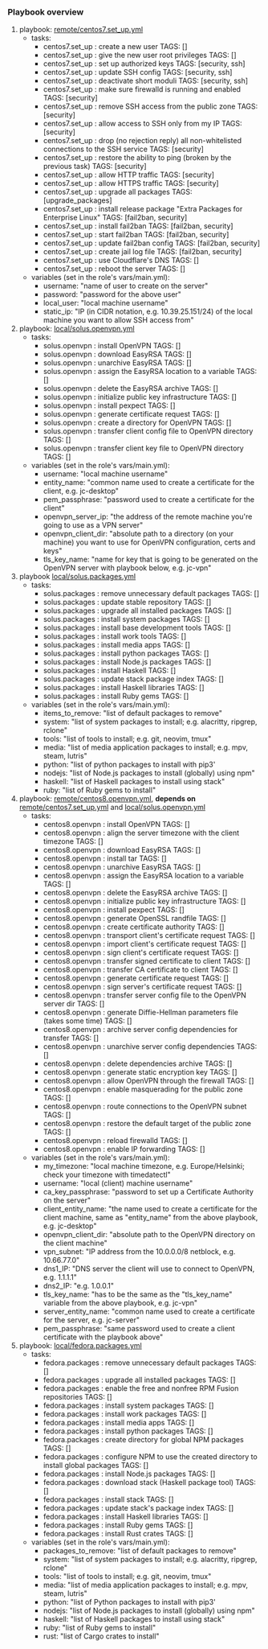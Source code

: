 ### Playbook overview
1. playbook: [remote/centos7.set_up.yml](./remote/centos7.set_up.yml)
    - tasks:
        - centos7.set_up : create a new user	TAGS: []
        - centos7.set_up : give the new user root privileges	TAGS: []
        - centos7.set_up : set up authorized keys	TAGS: [security, ssh]
        - centos7.set_up : update SSH config	TAGS: [security, ssh]
        - centos7.set_up : deactivate short moduli	TAGS: [security, ssh]
        - centos7.set_up : make sure firewalld is running and enabled	TAGS: [security]
        - centos7.set_up : remove SSH access from the public zone	TAGS: [security]
        - centos7.set_up : allow access to SSH only from my IP	TAGS: [security]
        - centos7.set_up : drop (no rejection reply) all non-whitelisted connections to the SSH service	TAGS: [security]
        - centos7.set_up : restore the ability to ping (broken by the previous task)	TAGS: [security]
        - centos7.set_up : allow HTTP traffic	TAGS: [security]
        - centos7.set_up : allow HTTPS traffic	TAGS: [security]
        - centos7.set_up : upgrade all packages	TAGS: [upgrade_packages]
        - centos7.set_up : install release package "Extra Packages for Enterprise Linux"	TAGS: [fail2ban, security]
        - centos7.set_up : install fail2ban	TAGS: [fail2ban, security]
        - centos7.set_up : start fail2ban	TAGS: [fail2ban, security]
        - centos7.set_up : update fail2ban config	TAGS: [fail2ban, security]
        - centos7.set_up : create jail log file	TAGS: [fail2ban, security]
        - centos7.set_up : use Cloudflare's DNS	TAGS: []
        - centos7.set_up : reboot the server	TAGS: []
    - variables (set in the role's vars/main.yml):
        - username: "name of user to create on the server"
        - password: "password for the above user"
        - local_user: "local machine username"
        - static_ip: "IP (in CIDR notation, e.g. 10.39.25.151/24) of the local machine you want to allow SSH access from"
2. playbook: [local/solus.openvpn.yml](./local/solus.openvpn.yml)
    - tasks:
        - solus.openvpn : install OpenVPN	TAGS: []
        - solus.openvpn : download EasyRSA	TAGS: []
        - solus.openvpn : unarchive EasyRSA	TAGS: []
        - solus.openvpn : assign the EasyRSA location to a variable	TAGS: []
        - solus.openvpn : delete the EasyRSA archive	TAGS: []
        - solus.openvpn : initialize public key infrastructure	TAGS: []
        - solus.openvpn : install pexpect	TAGS: []
        - solus.openvpn : generate certificate request	TAGS: []
        - solus.openvpn : create a directory for OpenVPN	TAGS: []
        - solus.openvpn : transfer client config file to OpenVPN directory	TAGS: []
        - solus.openvpn : transfer client key file to OpenVPN directory	TAGS: []
    - variables (set in the role's vars/main.yml):
        - username: "local machine username"
        - entity_name: "common name used to create a certificate for the client, e.g. jc-desktop"
        - pem_passphrase: "password used to create a certificate for the client"
        - openvpn_server_ip: "the address of the remote machine you're going to use as a VPN server"
        - openvpn_client_dir: "absolute path to a directory (on your machine) you want to use for OpenVPN configuration, certs and keys"
        - tls_key_name: "name for key that is going to be generated on the OpenVPN server with playbook below, e.g. jc-vpn"
3. playbook [local/solus.packages.yml](./local/solus.packages.yml)
    - tasks:
        - solus.packages : remove unnecessary default packages	TAGS: []
        - solus.packages : update stable repository	TAGS: []
        - solus.packages : upgrade all installed packages	TAGS: []
        - solus.packages : install system packages	TAGS: []
        - solus.packages : install base development tools	TAGS: []
        - solus.packages : install work tools	TAGS: []
        - solus.packages : install media apps	TAGS: []
        - solus.packages : install python packages	TAGS: []
        - solus.packages : install Node.js packages	TAGS: []
        - solus.packages : install Haskell	TAGS: []
        - solus.packages : update stack package index	TAGS: []
        - solus.packages : install Haskell libraries	TAGS: []
        - solus.packages : install Ruby gems	TAGS: []
    - variables (set in the role's vars/main.yml):
        - items_to_remove: "list of default packages to remove"
        - system: "list of system packages to install; e.g. alacritty,
          ripgrep, rclone"
        - tools: "list of tools to install; e.g. git,
          neovim, tmux"
        - media: "list of media application packages to install; e.g.
          mpv, steam, lutris"
        - python: "list of python packages to install with pip3'
        - nodejs: "list of Node.js packages to install (globally) using
          npm"
        - haskell: "list of Haskell packages to install using stack"
        - ruby: "list of Ruby gems to install"
4. playbook: [remote/centos8.openvpn.yml](./remote/centos8.openvpn.yml), **depends on** [remote/centos7.set_up.yml](./remote/centos7.set_up.yml) and [local/solus.openvpn.yml](./local/solus.openvpn.yml)
    - tasks:
        - centos8.openvpn : install OpenVPN	TAGS: []
        - centos8.openvpn : align the server timezone with the client timezone	TAGS: []
        - centos8.openvpn : download EasyRSA	TAGS: []
        - centos8.openvpn : install tar	TAGS: []
        - centos8.openvpn : unarchive EasyRSA	TAGS: []
        - centos8.openvpn : assign the EasyRSA location to a variable	TAGS: []
        - centos8.openvpn : delete the EasyRSA archive	TAGS: []
        - centos8.openvpn : initialize public key infrastructure	TAGS: []
        - centos8.openvpn : install pexpect	TAGS: []
        - centos8.openvpn : generate OpenSSL randfile	TAGS: []
        - centos8.openvpn : create certificate authority	TAGS: []
        - centos8.openvpn : transport client's certificate request	TAGS: []
        - centos8.openvpn : import client's certificate request	TAGS: []
        - centos8.openvpn : sign client's certificate request	TAGS: []
        - centos8.openvpn : transfer signed certificate to client	TAGS: []
        - centos8.openvpn : transfer CA certificate to client	TAGS: []
        - centos8.openvpn : generate certificate request	TAGS: []
        - centos8.openvpn : sign server's certificate request	TAGS: []
        - centos8.openvpn : transfer server config file to the OpenVPN server dir	TAGS: []
        - centos8.openvpn : generate Diffie-Hellman parameters file (takes some time)	TAGS: []
        - centos8.openvpn : archive server config dependencies for transfer	TAGS: []
        - centos8.openvpn : unarchive server config dependencies	TAGS: []
        - centos8.openvpn : delete dependencies archive	TAGS: []
        - centos8.openvpn : generate static encryption key	TAGS: []
        - centos8.openvpn : allow OpenVPN through the firewall	TAGS: []
        - centos8.openvpn : enable masquerading for the public zone	TAGS: []
        - centos8.openvpn : route connections to the OpenVPN subnet	TAGS: []
        - centos8.openvpn : restore the default target of the public zone	TAGS: []
        - centos8.openvpn : reload firewalld	TAGS: []
        - centos8.openvpn : enable IP forwarding	TAGS: []
    - variables (set in the role's vars/main.yml):
        - my_timezone: "local machine timezone, e.g. Europe/Helsinki; check your timezone with timedatectl"
        - username: "local (client) machine username"
        - ca_key_passphrase: "password to set up a Certificate Authority on the server"
        - client_entity_name: "the name used to create a certificate for the client machine, same as "entity_name" from the above playbook, e.g. jc-desktop"
        - openvpn_client_dir: "absolute path to the OpenVPN directory on the client machine"
        - vpn_subnet: "IP address from the 10.0.0.0/8 netblock, e.g. 10.66.77.0"
        - dns1_IP: "DNS server the client will use to connect to OpenVPN, e.g. 1.1.1.1"
        - dns2_IP: "e.g. 1.0.0.1"
        - tls_key_name: "has to be the same as the "tls_key_name" variable  from the above playbook, e.g. jc-vpn"
        - server_entity_name: "common name used to create a certificate for the server, e.g. jc-server"
        - pem_passphrase: "same password used to create a client certificate with the playbook above"
5. playbook: [local/fedora.packages.yml](./local/fedora.packages.yml)
    - tasks:
        - fedora.packages : remove unnecessary default packages	TAGS: []
        - fedora.packages : upgrade all installed packages	TAGS: []
        - fedora.packages : enable the free and nonfree RPM Fusion repositories	TAGS: []
        - fedora.packages : install system packages	TAGS: []
        - fedora.packages : install work packages	TAGS: []
        - fedora.packages : install media apps	TAGS: []
        - fedora.packages : install python packages	TAGS: []
        - fedora.packages : create directory for global NPM packages	TAGS: []
        - fedora.packages : configure NPM to use the created directory to install global packages	TAGS: []
        - fedora.packages : install Node.js packages	TAGS: []
        - fedora.packages : download stack (Haskell package tool)	TAGS: []
        - fedora.packages : install stack	TAGS: []
        - fedora.packages : update stack's package index	TAGS: []
        - fedora.packages : install Haskell libraries	TAGS: []
        - fedora.packages : install Ruby gems	TAGS: []
        - fedora.packages : install Rust crates	TAGS: []
    - variables (set in the role's vars/main.yml):
        - packages_to_remove: "list of default packages to remove"
        - system: "list of system packages to install; e.g. alacritty,
          ripgrep, rclone"
        - tools: "list of tools to install; e.g. git,
          neovim, tmux"
        - media: "list of media application packages to install; e.g.
          mpv, steam, lutris"
        - python: "list of Python packages to install with pip3'
        - nodejs: "list of Node.js packages to install (globally) using
          npm"
        - haskell: "list of Haskell packages to install using stack"
        - ruby: "list of Ruby gems to install"
        - rust: "list of Cargo crates to install"
